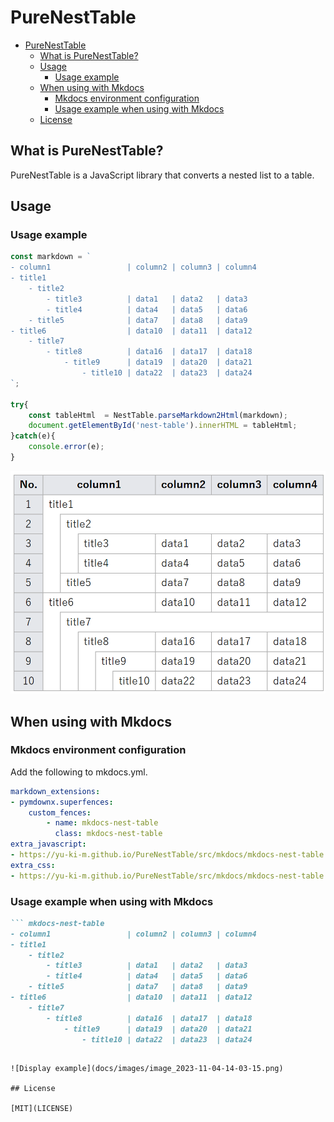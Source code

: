 # PureNestTable

- [PureNestTable](#purenesttable)
  - [What is PureNestTable?](#what-is-purenesttable)
  - [Usage](#usage)
    - [Usage example](#usage-example)
  - [When using with Mkdocs](#when-using-with-mkdocs)
    - [Mkdocs environment configuration](#mkdocs-environment-configuration)
    - [Usage example when using with Mkdocs](#usage-example-when-using-with-mkdocs)
  - [License](#license)


## What is PureNestTable?

PureNestTable is a JavaScript library that converts a nested list to a table.

## Usage

### Usage example


``` js
const markdown = `
- column1                 | column2 | column3 | column4 
- title1                                                
    - title2                                            
        - title3          | data1   | data2   | data3   
        - title4          | data4   | data5   | data6   
    - title5              | data7   | data8   | data9
- title6                  | data10  | data11  | data12
    - title7              
        - title8          | data16  | data17  | data18
            - title9      | data19  | data20  | data21
                - title10 | data22  | data23  | data24
`;

try{
    const tableHtml  = NestTable.parseMarkdown2Html(markdown);
    document.getElementById('nest-table').innerHTML = tableHtml;
}catch(e){
    console.error(e);
}

```

![Display example](docs/images/image_2023-11-04-13-43-13.png)



## When using with Mkdocs

### Mkdocs environment configuration

Add the following to mkdocs.yml.


``` yml
markdown_extensions:
- pymdownx.superfences:
    custom_fences:
        - name: mkdocs-nest-table
          class: mkdocs-nest-table
extra_javascript:
- https://yu-ki-m.github.io/PureNestTable/src/mkdocs/mkdocs-nest-table.js
extra_css:
- https://yu-ki-m.github.io/PureNestTable/src/mkdocs/mkdocs-nest-table.css
```


### Usage example when using with Mkdocs

``` md
``` mkdocs-nest-table
- column1                 | column2 | column3 | column4 
- title1                                                
    - title2                                            
        - title3          | data1   | data2   | data3   
        - title4          | data4   | data5   | data6   
    - title5              | data7   | data8   | data9
- title6                  | data10  | data11  | data12
    - title7              
        - title8          | data16  | data17  | data18
            - title9      | data19  | data20  | data21
                - title10 | data22  | data23  | data24
```
```

![Display example](docs/images/image_2023-11-04-14-03-15.png)

## License

[MIT](LICENSE)


